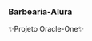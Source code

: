 ### Barbearia-Alura
✨Projeto Oracle-One✨
<!--

-Entenda a estrutura básica de um arquivo HTML
-Utilize o navegador para inspecionar elementos
-Aprenda a definir estilos para elementos usando o CSS
-Desenvolva um página Web
-Conheça reset.css e o posicionamento pelo CSS
-Entenda a diferença entre inline e block
-Lide com bordas e pseudo-classes CSS
-Importe conteúdo externo na sua página HTML, como fontes, vídeos e mapas
-Conheça pseudo-classes e pseudo-elementos
-Use seletores de CSS avançados
-Saiba como lidar com opacidade e sombra
-Entenda sobre o Viewport e design responsivo



### Ferramentas e Tecnologias

<img src="https://cdn.jsdelivr.net/gh/devicons/devicon/icons/html5/html5-original.svg" width="40" height="40"/>

<img src="https://cdn.jsdelivr.net/gh/devicons/devicon/icons/css3/css3-original-wordmark.svg" width="40" height="40" />
          
